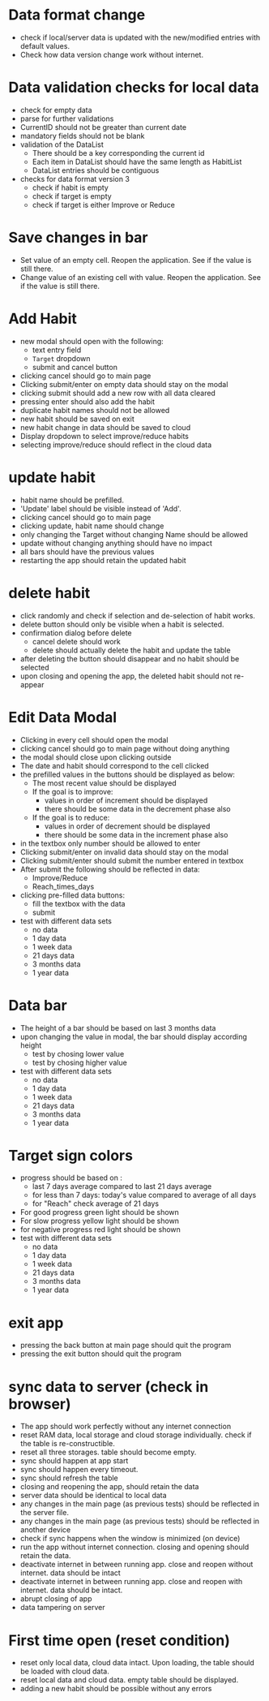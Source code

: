 # Data format change
- check if local/server data is updated with the new/modified entries with default values.
- Check how data version change work without internet.

# Data validation checks for local data
- check for empty data
- parse for further validations
- CurrentID should not be greater than current date
- mandatory fields should not be blank
- validation of the DataList
	- There should be a key corresponding the current id
	- Each item in DataList should have the same length as HabitList
	- DataList entries should be contiguous
- checks for data format version 3
	- check if habit is empty
	- check if target is empty
	- check if target is either Improve or Reduce

# Save changes in bar
- Set value of an empty cell. Reopen the application. See if the value is still there.
- Change value of an existing cell with value. Reopen the application. See if the value is still there.

# Add Habit
- new modal should open with the following:
	- text entry field
	- `Target` dropdown
	- submit and cancel button
- clicking cancel should go to main page
- Clicking submit/enter on empty data should stay on the modal
- clicking submit should add a new row with all data cleared
- pressing enter should also add the habit
- duplicate habit names should not be allowed
- new habit should be saved on exit
- new habit change in data should be saved to cloud
- Display dropdown to select improve/reduce habits
- selecting improve/reduce should reflect in the cloud data

# update habit
- habit name should be prefilled. 
- 'Update' label should be visible instead of 'Add'.
- clicking cancel should go to main page
- clicking update, habit name should change
- only changing the Target without changing Name should be allowed
- update without changing anything should have no impact
- all bars should have the previous values
- restarting the app should retain the updated habit

# delete habit
- click randomly and check if selection and de-selection of habit works. 
- delete button should only be visible when a habit is selected.
- confirmation dialog before delete
    - cancel delete should work
    - delete should actually delete the habit and update the table
- after deleting the button should disappear and no habit should be selected
- upon closing and opening the app, the deleted habit should not re-appear

# Edit Data Modal
- Clicking in every cell should open the modal
- clicking cancel should go to main page without doing anything
- the modal should close upon clicking outside
- The date and habit should correspond to the cell clicked
- the prefilled values in the buttons should be displayed as below:
    - The most recent value should be displayed
    - If the goal is to improve: 
        - values in order of increment should be displayed
        - there should be some data in the decrement phase also
    - If the goal is to reduce: 
        - values in order of decrement should be displayed
        - there should be some data in the increment phase also
- in the textbox only number should be allowed to enter
- Clicking submit/enter on invalid data should stay on the modal
- Clicking submit/enter should submit the number entered in textbox
- After submit the following should be reflected in data:
    - Improve/Reduce
    - Reach_times_days
- clicking pre-filled data buttons:
    - fill the textbox with the data
    - submit
- test with different data sets
    - no data
    - 1 day data
    - 1 week data
    - 21 days data
    - 3 months data
    - 1 year data
    
# Data bar
- The height of a bar should be based on last 3 months data
- upon changing the value in modal, the bar should display according height
    - test by chosing lower value
    - test by chosing higher value
- test with different data sets
    - no data
    - 1 day data
    - 1 week data
    - 21 days data
    - 3 months data
    - 1 year data
    
# Target sign colors
- progress should be based on :
    - last 7 days average compared to last 21 days average
    - for less than 7 days: today's value compared to average of all days
    - for "Reach" check average of 21 days
- For good progress green light should be shown
- For slow progress yellow light should be shown
- for negative progress red light should be shown
- test with different data sets
    - no data
    - 1 day data
    - 1 week data
    - 21 days data
    - 3 months data
    - 1 year data

# exit app
- pressing the back button at main page should quit the program
- pressing the exit button should quit the program

# sync data to server (check in browser)
- The app should work perfectly without any internet connection
- reset RAM data, local storage and cloud storage individually. check if the table is re-constructible.
- reset all three storages. table should become empty.
- sync should happen at app start
- sync should happen every timeout.
- sync should refresh the table
- closing and reopening the app, should retain the data
- server data should be identical to local data
- any changes in the main page (as previous tests) should be reflected in the server file.
- any changes in the main page (as previous tests) should be reflected in another device
- check if sync happens when the window is minimized (on device)
- run the app without internet connection. closing and opening should retain the data.
- deactivate internet in between running app. close and reopen without internet. data should be intact
- deactivate internet in between running app. close and reopen with internet. data should be intact.
- abrupt closing of app
- data tampering on server 

# First time open (reset condition)
- reset only local data, cloud data intact. Upon loading, the table should be loaded with cloud data.
- reset local data and cloud data. empty table should be displayed.
- adding a new habit should be possible without any errors
